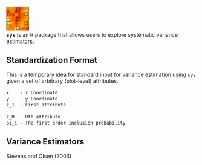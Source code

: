<img src="docs/logo.png" width="60"></img><br> **sys** is an R package that allows users to explore systematic variance estimators.

## Standardization Format

This is a temporary idea for standard input for variance estimation using `sys` given a set of arbitrary (plot-level) attributes.

```
x    - x Coordinate
y    - y Coordinate
z_1  - First attribute
...
z_R  - Rth attribute
pi_i - The first order inclusion probability
```


## Variance Estimators

Stevens and Olsen (2003)